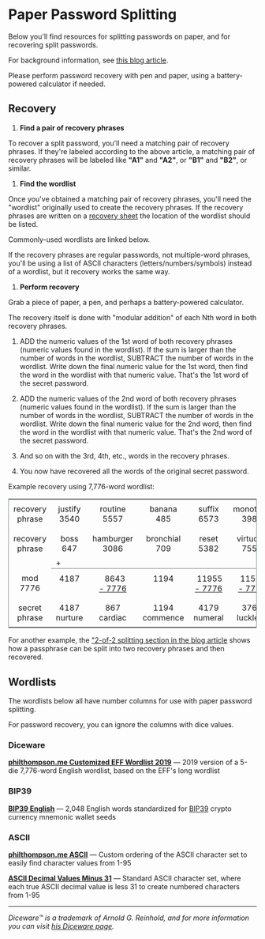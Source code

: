 
# Paper Password Splitting

Below you'll find resources for splitting passwords on paper, and for recovering split passwords.

For background information, see [this blog article](${SITE_ROOT_REL}/2019/Paper-Password-Splitting.html).

Please perform password recovery with pen and paper, using a battery-powered calculator if needed.

## Recovery

1. **Find a pair of recovery phrases**
 
 To recover a split password, you'll need a matching pair of recovery phrases.  If they're labeled according to the above article, a matching pair of recovery phrases will be labeled like **"A1"** and **"A2"**, or **"B1"** and **"B2"**, or similar.

1. **Find the wordlist**

 Once you've obtained a matching pair of recovery phrases, you'll need the "wordlist" originally used to create the recovery phrases.  If the recovery phrases are written on a [recovery sheet](./Recovery-Sheet.pdf) the location of the wordlist should be listed.

 Commonly-used wordlists are linked below.

 If the recovery phrases are regular passwords, not multiple-word phrases, you'll be using a list of ASCII characters (letters/numbers/symbols) instead of a wordlist, but it recovery works the same way.

1. **Perform recovery**

 Grab a piece of paper, a pen, and perhaps a battery-powered calculator.

 The recovery itself is done with "modular addition" of each Nth word in both recovery phrases.

 1. ADD the numeric values of the 1st word of both recovery phrases (numeric values found in the wordlist).
   If the sum is larger than the number of words in the wordlist, SUBTRACT the number of words in the wordlist.
   Write down the final numeric value for the 1st word, then find the word in the wordlist with that numeric value.  That's the 1st word of the secret password.

 1. ADD the numeric values of the 2nd word of both recovery phrases (numeric values found in the wordlist).
   If the sum is larger than the number of words in the wordlist, SUBTRACT the number of words in the wordlist.
   Write down the final numeric value for the 2nd word, then find the word in the wordlist with that numeric value.  That's the 2nd word of the secret password.

 1. And so on with the 3rd, 4th, etc., words in the recovery phrases.

 1. You now have recovered all the words of the original secret password.

Example recovery using 7,776-word wordlist:

<style>
    table#example-recovery { border-collapse: collapse; border: 1px solid #829191; }
    table#example-recovery td { padding: 0.6rem; text-align: center; }
    table#example-recovery td.underline { border-bottom: 1px solid gray; }
</style>

<table id="example-recovery">
  <tr>
  	<td>recovery phrase</td><td>justify<br/>3540</td><td>routine<br/>5557</td><td>banana<br/>485</td><td>suffix<br/>6573</td><td>monotype<br/>3983</td><td>exfoliate<br/>2419</td><td></td>
  </tr>
  <tr>
  	<td>recovery phrase</td><td>boss<br/>647</td><td>hamburger<br/>3086</td><td>bronchial<br/>709</td><td>reset<br/>5382</td><td>virtuous<br/>7554</td><td>cut<br/>1525</td><td></td>
  </tr>
  <tr style="line-height: 0.1rem;">
  	<td></td><td class="underline" style="text-align:left;">+</td><td class="underline"></td><td class="underline"></td><td class="underline"></td><td class="underline"></td><td class="underline"></td><td></td>
  </tr>
  <tr>
  	<td>mod 7776</td><td>4187<br/>&nbsp;</td><td>&nbsp;&nbsp;8643<br/><u>-&nbsp;7776</u></td><td>1194<br/>&nbsp;</td><td>&nbsp;11955<br/><u>-&nbsp;7776</u></td><td>&nbsp;11537<br/><u>-&nbsp;7776</u></td><td>3944<br/>&nbsp;</td><td></td>
  </tr>
  <tr>
  	<td>secret phrase</td><td>4187<br/>nurture</td><td>867<br/>cardiac</td><td>1194<br/>commence</td><td>4179<br/>numeral</td><td>3761<br/>luckless</td><td>3944<br/>mobilize</td><td></td>
  </tr>
</table>



For another example, the ["2-of-2 splitting section in the blog article](${SITE_ROOT_REL}/2019/Paper-Password-Splitting.html#split-2-of-2) shows how a passphrase can be split into two recovery phrases and then recovered.

## Wordlists

The wordlists below all have number columns for use with paper password splitting.

For password recovery, you can ignore the columns with dice values.

### Diceware ###
**[philthompson.me Customized EFF Wordlist 2019](https://github.com/philthompson/eff_diceware/blob/master/eff_large_wordlist-2019.txt)** &mdash; 2019 version of a 5-die 7,776-word English wordlist, based on the EFF's long wordlist

### BIP39 ###
**[BIP39 English](./BIP-0039-english-dice.txt)** &mdash; 2,048 English words standardized for [BIP39](https://github.com/bitcoin/bips/blob/master/bip-0039.mediawiki) crypto currency mnemonic wallet seeds

### ASCII ###
**[philthompson.me ASCII](./ASCII-philthompson.me.txt)** &mdash; Custom ordering of the ASCII character set to easily find character values from 1-95

**[ASCII Decimal Values Minus 31](./ASCII-Decimal-Values-Minus-31.txt)** &mdash; Standard ASCII character set, where each true ASCII decimal value is less 31 to create numbered characters from 1-95

<hr/>

*Diceware&trade; is a trademark of Arnold G. Reinhold, and for more information you can visit [his Diceware page](http://world.std.com/~reinhold/diceware.html).*
